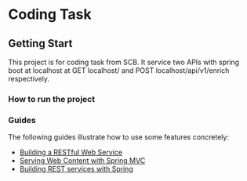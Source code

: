 
# Coding Task

## Getting Start
This project is for coding task from SCB. It service two APIs with spring boot at localhost at GET localhost/ and POST localhost/api/v1/enrich respectively.

### How to run the project



### Guides
The following guides illustrate how to use some features concretely:

* [Building a RESTful Web Service](https://spring.io/guides/gs/rest-service/)
* [Serving Web Content with Spring MVC](https://spring.io/guides/gs/serving-web-content/)
* [Building REST services with Spring](https://spring.io/guides/tutorials/rest/)

